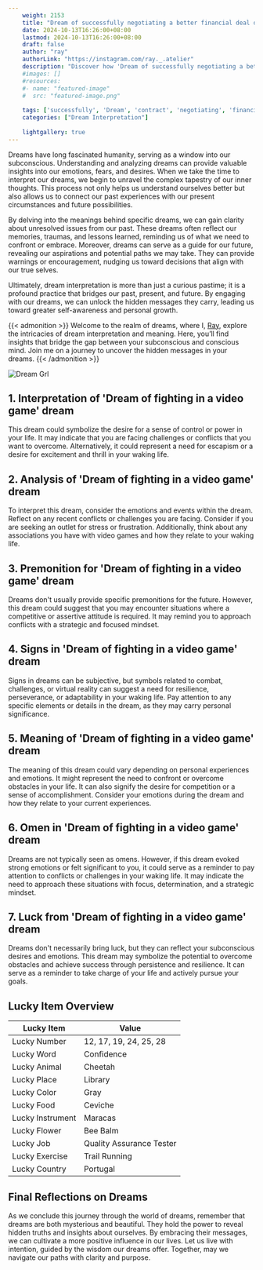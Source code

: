 ```yaml
---
    weight: 2153
    title: "Dream of successfully negotiating a better financial deal or contract."  # Assuming 'title' column exists
    date: 2024-10-13T16:26:00+08:00
    lastmod: 2024-10-13T16:26:00+08:00
    draft: false
    author: "ray"
    authorLink: "https://instagram.com/ray._.atelier"
    description: "Discover how 'Dream of successfully negotiating a better financial deal or contract.' can interpret your future and uncover its significant meanings in your life."
    #images: []
    #resources:
    #- name: "featured-image"
    #  src: "featured-image.png"
    
    tags: ['successfully', 'Dream', 'contract', 'negotiating', 'financial', 'deal', 'better']
    categories: ["Dream Interpretation"]
    
    lightgallery: true
---
```

    
Dreams have long fascinated humanity, serving as a window into our subconscious. Understanding and analyzing dreams can provide valuable insights into our emotions, fears, and desires. When we take the time to interpret our dreams, we begin to unravel the complex tapestry of our inner thoughts. This process not only helps us understand ourselves better but also allows us to connect our past experiences with our present circumstances and future possibilities.

By delving into the meanings behind specific dreams, we can gain clarity about unresolved issues from our past. These dreams often reflect our memories, traumas, and lessons learned, reminding us of what we need to confront or embrace. Moreover, dreams can serve as a guide for our future, revealing our aspirations and potential paths we may take. They can provide warnings or encouragement, nudging us toward decisions that align with our true selves.

Ultimately, dream interpretation is more than just a curious pastime; it is a profound practice that bridges our past, present, and future. By engaging with our dreams, we can unlock the hidden messages they carry, leading us toward greater self-awareness and personal growth.

{{< admonition >}}
Welcome to the realm of dreams, where I, [Ray](https://instagram.com/ray._.atelier), explore the intricacies of dream interpretation and meaning. Here, you’ll find insights that bridge the gap between your subconscious and conscious mind. Join me on a journey to uncover the hidden messages in your dreams.
{{< /admonition >}}

![Dream Grl](https://cdn.pixabay.com/photo/2017/11/02/03/35/gothic-2910057_1280.jpg "Dream Grl")

## 1. Interpretation of 'Dream of fighting in a video game' dream
 This dream could symbolize the desire for a sense of control or power in your life. It may indicate that you are facing challenges or conflicts that you want to overcome. Alternatively, it could represent a need for escapism or a desire for excitement and thrill in your waking life.

## 2. Analysis of 'Dream of fighting in a video game' dream
 To interpret this dream, consider the emotions and events within the dream. Reflect on any recent conflicts or challenges you are facing. Consider if you are seeking an outlet for stress or frustration. Additionally, think about any associations you have with video games and how they relate to your waking life.

## 3. Premonition for 'Dream of fighting in a video game' dream
 Dreams don't usually provide specific premonitions for the future. However, this dream could suggest that you may encounter situations where a competitive or assertive attitude is required. It may remind you to approach conflicts with a strategic and focused mindset.

## 4. Signs in 'Dream of fighting in a video game' dream
 Signs in dreams can be subjective, but symbols related to combat, challenges, or virtual reality can suggest a need for resilience, perseverance, or adaptability in your waking life. Pay attention to any specific elements or details in the dream, as they may carry personal significance.

## 5. Meaning of 'Dream of fighting in a video game' dream
 The meaning of this dream could vary depending on personal experiences and emotions. It might represent the need to confront or overcome obstacles in your life. It can also signify the desire for competition or a sense of accomplishment. Consider your emotions during the dream and how they relate to your current experiences.

## 6. Omen in 'Dream of fighting in a video game' dream
 Dreams are not typically seen as omens. However, if this dream evoked strong emotions or felt significant to you, it could serve as a reminder to pay attention to conflicts or challenges in your waking life. It may indicate the need to approach these situations with focus, determination, and a strategic mindset.

## 7. Luck from 'Dream of fighting in a video game' dream
 Dreams don't necessarily bring luck, but they can reflect your subconscious desires and emotions. This dream may symbolize the potential to overcome obstacles and achieve success through persistence and resilience. It can serve as a reminder to take charge of your life and actively pursue your goals.

## Lucky Item Overview
| Lucky Item          | Value              |
|---------------|--------------------|
| Lucky Number        | 12, 17, 19, 24, 25, 28  |
| Lucky Word          | Confidence |
| Lucky Animal        | Cheetah |
| Lucky Place         | Library     |
| Lucky Color         | Gray     |
| Lucky Food          | Ceviche      |
| Lucky Instrument    | Maracas |
| Lucky Flower        | Bee Balm    |
| Lucky Job           | Quality Assurance Tester       |
| Lucky Exercise      | Trail Running  |
| Lucky Country       | Portugal    |


##  Final Reflections on Dreams

As we conclude this journey through the world of dreams, remember that dreams are both mysterious and beautiful. They hold the power to reveal hidden truths and insights about ourselves. By embracing their messages, we can cultivate a more positive influence in our lives. Let us live with intention, guided by the wisdom our dreams offer. Together, may we navigate our paths with clarity and purpose.
